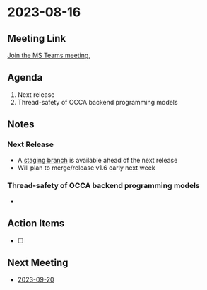 # 2023-08-16

## Meeting Link

[Join the MS Teams meeting.](https://teams.microsoft.com/l/meetup-join/19%3ameeting_ZmNiNjYyNDctZWM2Yi00N2Y5LTkwYjYtNWEyNDg2ZTM0M2Rl%40thread.v2/0?context=%7b%22Tid%22%3a%220cfca185-25f7-49e3-8ae7-704d5326e285%22%2c%22Oid%22%3a%22e76e8444-bf17-4212-b407-066369e3264c%22%7d)


## Agenda

1. Next release
2. Thread-safety of OCCA backend programming models

## Notes

### Next Release

- A [staging branch](https://github.com/libocca/occa/tree/prerelease/v1.6) is available ahead of the next release
- Will plan to merge/release v1.6 early next week

### Thread-safety of OCCA backend programming models

-

## Action Items

- [ ]

## Next Meeting

- [2023-09-20](2023-09-20.md)
